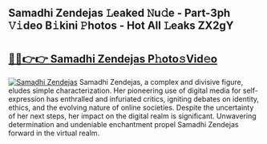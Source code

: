 ## Samadhi Zendejas 𝙻eaked 𝙽u𝚍e - Part-3ph 𝚅𝚒deo B𝚒kini 𝙿hotos - Hot All 𝙻eaks ZX2gY

# <h2><a href="http://ld1qti.urlbe.top/?page=Samadhi+Zendejas">🔗🔗👉👉 Samadhi Zendejas P𝚑oto𝚜Vid𝚎o</a></h2>

[![Samadhi Zendejas](https://i.imgur.com/eBuTRDB.gif)](http://ld1qti.urlbe.top/?page=Samadhi+Zendejas)
Samadhi Zendejas, a complex and divisive figure, eludes simple characterization. Her pioneering use of digital media for self-expression has enthralled and infuriated critics, igniting debates on identity, ethics, and the evolving nature of online societies. Despite the uncertainty of her next steps, her impact on the digital realm is significant. Unwavering determination and undeniable enchantment propel Samadhi Zendejas forward in the virtual realm.
